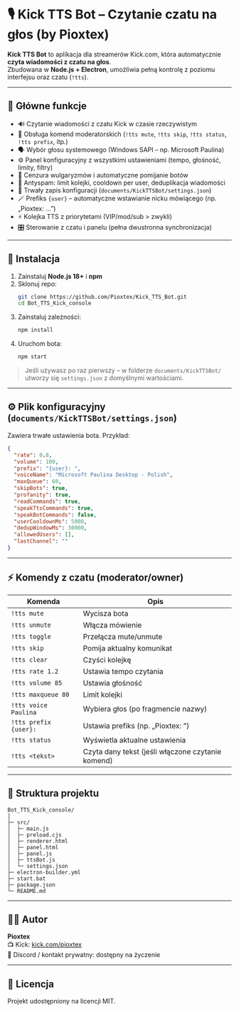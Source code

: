 # 🎙️ Kick TTS Bot – Czytanie czatu na głos (by Pioxtex)

**Kick TTS Bot** to aplikacja dla streamerów Kick.com, która automatycznie **czyta wiadomości z czatu na głos**.  
Zbudowana w **Node.js + Electron**, umożliwia pełną kontrolę z poziomu interfejsu oraz czatu (`!tts`).

---

## 🚀 Główne funkcje

- 🔊 Czytanie wiadomości z czatu Kick w czasie rzeczywistym  
- 👑 Obsługa komend moderatorskich (`!tts mute`, `!tts skip`, `!tts status`, `!tts prefix`, itp.)  
- 🗣️ Wybór głosu systemowego (Windows SAPI – np. Microsoft Paulina)  
- ⚙️ Panel konfiguracyjny z wszystkimi ustawieniami (tempo, głośność, limity, filtry)  
- 🔞 Cenzura wulgaryzmów i automatyczne pomijanie botów  
- 🧠 Antyspam: limit kolejki, cooldown per user, deduplikacja wiadomości  
- 💾 Trwały zapis konfiguracji (`documents/KickTTSBot/settings.json`)  
- 🪄 Prefiks `{user}` – automatyczne wstawianie nicku mówiącego (np. „Pioxtex: ...”)  
- ⚡ Kolejka TTS z priorytetami (VIP/mod/sub > zwykli)  
- 🎛️ Sterowanie z czatu i panelu (pełna dwustronna synchronizacja)

---

## 🧩 Instalacja

1. Zainstaluj **Node.js 18+** i **npm**
2. Sklonuj repo:
   ```bash
   git clone https://github.com/Pioxtex/Kick_TTS_Bot.git
   cd Bot_TTS_Kick_console
   ```
3. Zainstaluj zależności:
   ```bash
   npm install
   ```
4. Uruchom bota:
   ```bash
   npm start
   ```

> Jeśli używasz po raz pierwszy – w folderze `documents/KickTTSBot/` utworzy się `settings.json` z domyślnymi wartościami.

---

## ⚙️ Plik konfiguracyjny (`documents/KickTTSBot/settings.json`)

Zawiera trwałe ustawienia bota. Przykład:

```json
{
  "rate": 0.8,
  "volume": 100,
  "prefix": "{user}: ",
  "voiceName": "Microsoft Paulina Desktop - Polish",
  "maxQueue": 60,
  "skipBots": true,
  "profanity": true,
  "readCommands": true,
  "speakTtsCommands": true,
  "speakBotCommands": false,
  "userCooldownMs": 5000,
  "dedupWindowMs": 30000,
  "allowedUsers": [],
  "lastChannel": ""
}
```

---

## ⚡ Komendy z czatu (moderator/owner)

| Komenda | Opis |
|----------|------|
| `!tts mute` | Wycisza bota |
| `!tts unmute` | Włącza mówienie |
| `!tts toggle` | Przełącza mute/unmute |
| `!tts skip` | Pomija aktualny komunikat |
| `!tts clear` | Czyści kolejkę |
| `!tts rate 1.2` | Ustawia tempo czytania |
| `!tts volume 85` | Ustawia głośność |
| `!tts maxqueue 80` | Limit kolejki |
| `!tts voice Paulina` | Wybiera głos (po fragmencie nazwy) |
| `!tts prefix {user}: ` | Ustawia prefiks (np. „Pioxtex: ”) |
| `!tts status` | Wyświetla aktualne ustawienia |
| `!tts <tekst>` | Czyta dany tekst (jeśli włączone czytanie komend) |

---

## 🧭 Struktura projektu

```
Bot_TTS_Kick_console/
│
├─ src/
│  ├─ main.js
│  ├─ preload.cjs
│  ├─ renderer.html
│  ├─ panel.html
│  ├─ panel.js
│  ├─ ttsBot.js
│  └─ settings.json
├─ electron-builder.yml
├─ start.bat
├─ package.json
└─ README.md
```

---

## 🧑‍💻 Autor
**Pioxtex**  
📺 Kick: [kick.com/pioxtex](https://kick.com/pioxtex)  
💬 Discord / kontakt prywatny: dostępny na życzenie  

---

## 🧾 Licencja
Projekt udostępniony na licencji MIT.
